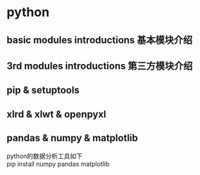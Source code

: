 # python

## basic modules introductions 基本模块介绍

## 3rd modules introductions 第三方模块介绍

## pip & setuptools

## xlrd & xlwt & openpyxl

## pandas & numpy & matplotlib
python的数据分析工具如下<br>
pip install numpy pandas matplotlib<br>
